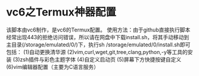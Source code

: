 # vc6之Termux神器配置
该脚本由vc6制作，是vc6的Termux配置。
使用方法：由于github直接执行脚本经常出现443的拒绝访问错误，所以请在网盘中下载install.sh，将其手动移动到主目录(/storage/emulated/0/)下，执行sh /storage/emulated/0/install.sh即可
包括：
(1)自动更换清华源
(2)vim,curl,wget,git,tree,clang,python,-y等工具的安装
(3)zsh插件与彩色主题字体
(4)自定义启动页
(5)屏幕下方快捷按键自定义
(6)vim编辑器配置（主要为C语言服务）
